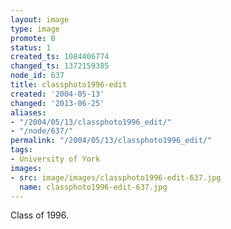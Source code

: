 ```yaml
---
layout: image
type: image
promote: 0
status: 1
created_ts: 1084406774
changed_ts: 1372159385
node_id: 637
title: classphoto1996-edit
created: '2004-05-13'
changed: '2013-06-25'
aliases:
- "/2004/05/13/classphoto1996_edit/"
- "/node/637/"
permalink: "/2004/05/13/classphoto1996_edit/"
tags:
- University of York
images:
- src: image/images/classphoto1996-edit-637.jpg
  name: classphoto1996-edit-637.jpg
---
```

Class of 1996.
